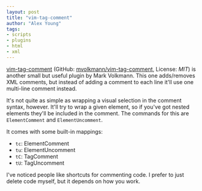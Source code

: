 ```yaml
---
layout: post
title: "vim-tag-comment"
author: "Alex Young"
tags: 
- scripts
- plugins
- html
- xml
---
```


[vim-tag-comment](http://www.vim.org/scripts/script.php?script_id=5190) (GitHub: [mvolkmann/vim-tag-comment](https://github.com/mvolkmann/vim-tag-comment), License: _MIT_) is another small but useful plugin by Mark Volkmann. This one adds/removes XML comments, but instead of adding a comment to each line it'll use one multi-line comment instead.

It's not quite as simple as wrapping a visual selection in the comment syntax, however. It'll try to wrap a given element, so if you've got nested elements they'll be included in the comment. The commands for this are `ElementComment` and `ElementUncomment`.

It comes with some built-in mappings:

* `tc`: ElementComment
* `tu`: ElementUncomment
* `tC`: TagComment
* `tU`: TagUncomment

I've noticed people like shortcuts for commenting code. I prefer to just delete code myself, but it depends on how you work.
